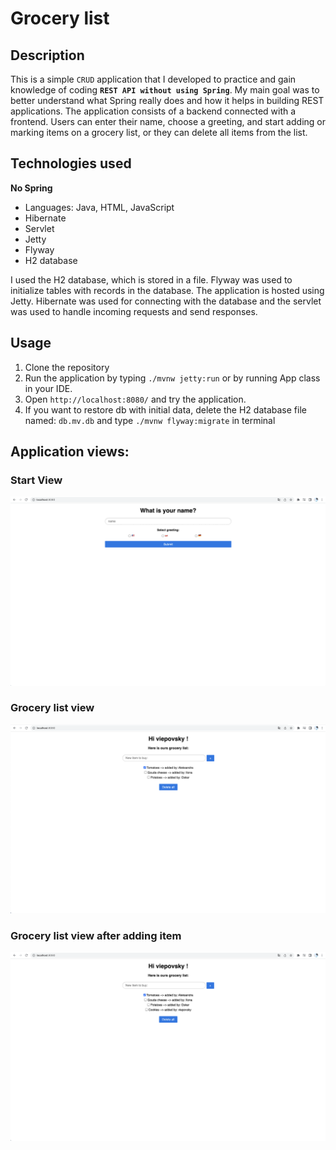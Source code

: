 # Grocery list
## Description

This is a simple `CRUD` application that I developed to practice and gain knowledge of coding **`REST API without using Spring`**. 
My main goal was to better understand what Spring really does and how it helps in building REST applications. 
The application consists of a backend connected with a frontend. 
Users can enter their name, choose a greeting, and start adding or marking items on a grocery list, or they can delete all items from the list.

## Technologies used
**No Spring**
- Languages: Java, HTML, JavaScript
- Hibernate
- Servlet
- Jetty
- Flyway
- H2 database

I used the H2 database, which is stored in a file. Flyway was used to initialize tables with records in the database. 
The application is hosted using Jetty. Hibernate was used for connecting with the database and the servlet was used to handle incoming requests and send responses.

## Usage
1. Clone the repository
2. Run the application by typing `./mvnw jetty:run` or by running App class in your IDE.
3. Open `http://localhost:8080/` and try the application.
4. If you want to restore db with initial data, delete the H2 database file named: `db.mv.db` and type `./mvnw flyway:migrate` in terminal

## Application views:

### Start View
![Start view screenshot](src/main/resources/screenshots/start_view.png)

### Grocery list view
![Grocery list view screenshot](src/main/resources/screenshots/grocery_view2.png)

### Grocery list view after adding item
![Grocery list view after adding item screenshot](src/main/resources/screenshots/grocery_view.png)
